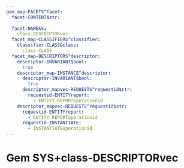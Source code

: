 ```yaml
---
gem_map-FACETS^facet:
  facet-CONTENT$str:
    ''
  facet-NAME&%:
    class-DESCRIPTORvec
  facet_map-CLASSIFIERS^classifier:
    classifier-CLASS&class:
      class-CLASS
  facet_map-DESCRIPTORS^descriptor:
    descriptor-INVARIANT$bool:
      true
    descriptor_map-INSTANCE^descriptor:
      descriptor-INVARIANT$bool:
        true
      descriptor_mapvec-REQUESTS^requestid$str:
        requestid-ENTITYreport:
          - ENTITY_REPORToperationid
    descriptor_mapvec-REQUESTS^requestid$str:
      requestid-ENTITYreport:
        - ENTITY_REPORToperationid
      requestid-INSTANTIATE:
        - INSTANTIATEoperationid
---
```

# Gem SYS+class-DESCRIPTORvec


